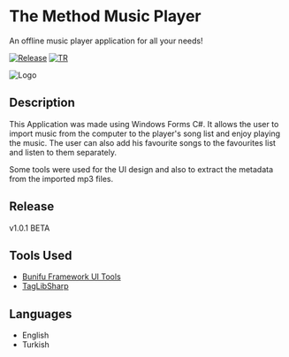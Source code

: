 # The Method Music Player
An offline music player application for all your needs!

[![Release](https://img.shields.io/github/v/release/mustafazeydani/The-Method-Music-Player?color=rgb%28240%2C84%2C84%29)](https://github.com/mustafazeydani/The-Method-Music-Player/releases) [![TR](https://img.shields.io/badge/lang-TR-green.svg)](https://github.com/mustafazeydani/The-Method-Music-Player/blob/main/README-TR.md)

![Logo](https://i.ibb.co/58xNtpx/Untitled-1.png)

## Description
This Application was made using Windows Forms C#. It allows the user to import music from the computer to the player's song list and enjoy playing the music. The user can also add his favourite songs to the favourites list and listen to them separately.

Some tools were used for the UI design and also to extract the metadata from the imported mp3 files. 

## Release
v1.0.1 BETA

## Tools Used
* [Bunifu Framework UI Tools](https://bunifuframework.com/)
* [TagLibSharp](https://github.com/mono/taglib-sharp)

## Languages
* English
* Turkish